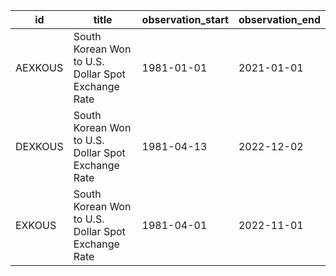 | id      | title                                              | observation_start   | observation_end   |
|---------|----------------------------------------------------|---------------------|-------------------|
| AEXKOUS | South Korean Won to U.S. Dollar Spot Exchange Rate | 1981-01-01          | 2021-01-01        |
| DEXKOUS | South Korean Won to U.S. Dollar Spot Exchange Rate | 1981-04-13          | 2022-12-02        |
| EXKOUS  | South Korean Won to U.S. Dollar Spot Exchange Rate | 1981-04-01          | 2022-11-01        |